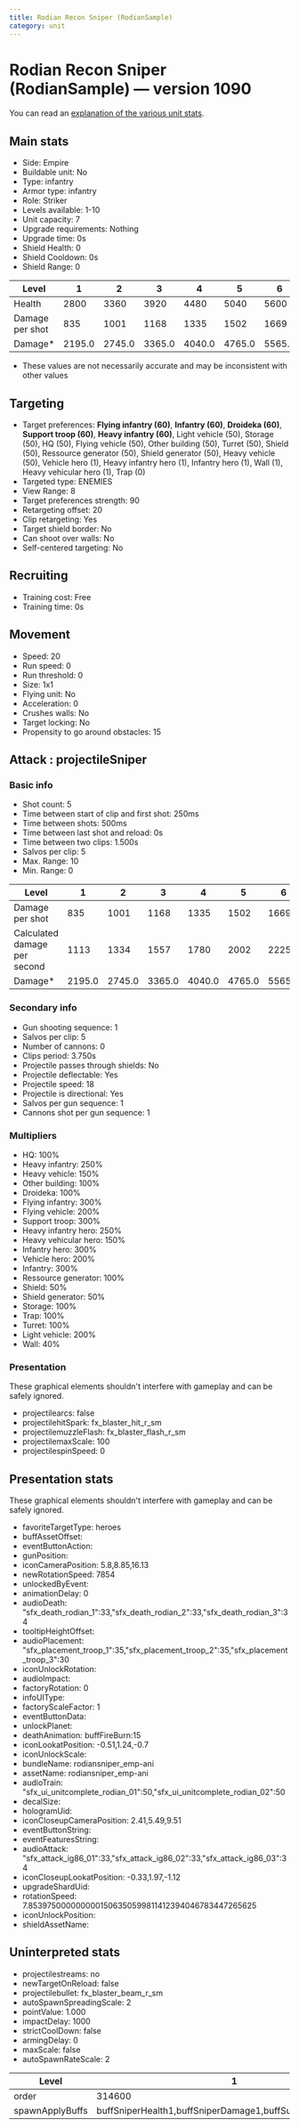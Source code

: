 ```yaml
---
title: Rodian Recon Sniper (RodianSample)
category: unit
---
```


# Rodian Recon Sniper (RodianSample) — version 1090

You can read an [explanation  of the various unit stats](unitexplained.md).

## Main stats

  * Side: Empire
  * Buildable unit: No
  * Type: infantry
  * Armor type: infantry
  * Role: Striker
  * Levels available: 1-10
  * Unit capacity: 7
  * Upgrade requirements: Nothing
  * Upgrade time: 0s
  * Shield Health: 0
  * Shield Cooldown: 0s
  * Shield Range: 0

|Level          |1     |2     |3     |4     |5     |6     |7     |8     |9     |10    |
|---------------|------|------|------|------|------|------|------|------|------|------|
|Health         |2800  |3360  |3920  |4480  |5040  |5600  |6160  |6720  |7280  |8400  |
|Damage per shot|835   |1001  |1168  |1335  |1502  |1669  |1836  |2002  |2169  |2503  |
|Damage*        |2195.0|2745.0|3365.0|4040.0|4765.0|5565.0|6415.0|7315.0|8275.0|9980.0|

* These values are not necessarily accurate and may be inconsistent with other values

## Targeting

  * Target preferences: **Flying infantry (60)**, **Infantry (60)**, **Droideka (60)**, **Support troop (60)**, **Heavy infantry (60)**, Light vehicle (50), Storage (50), HQ (50), Flying vehicle (50), Other building (50), Turret (50), Shield (50), Ressource generator (50), Shield generator (50), Heavy vehicle (50), Vehicle hero (1), Heavy infantry hero (1), Infantry hero (1), Wall (1), Heavy vehicular hero (1), Trap (0)
  * Targeted type: ENEMIES
  * View Range: 8
  * Target preferences strength: 90
  * Retargeting offset: 20
  * Clip retargeting: Yes
  * Target shield border: No
  * Can shoot over walls: No
  * Self-centered targeting: No

## Recruiting

  * Training cost: Free
  * Training time: 0s

## Movement

  * Speed: 20
  * Run speed: 0
  * Run threshold: 0
  * Size: 1x1
  * Flying unit: No
  * Acceleration: 0
  * Crushes walls: No
  * Target locking: No
  * Propensity to go around obstacles: 15

## Attack : projectileSniper

### Basic info

  * Shot count: 5
  * Time between start of clip and first shot: 250ms
  * Time between shots: 500ms
  * Time between last shot and reload: 0s
  * Time between two clips: 1.500s
  * Salvos per clip: 5
  * Max. Range: 10
  * Min. Range: 0

|Level                       |1     |2     |3     |4     |5     |6     |7     |8     |9     |10    |
|----------------------------|------|------|------|------|------|------|------|------|------|------|
|Damage per shot             |835   |1001  |1168  |1335  |1502  |1669  |1836  |2002  |2169  |2503  |
|Calculated damage per second|1113  |1334  |1557  |1780  |2002  |2225  |2448  |2669  |2892  |3337  |
|Damage*                     |2195.0|2745.0|3365.0|4040.0|4765.0|5565.0|6415.0|7315.0|8275.0|9980.0|

### Secondary info

  * Gun shooting sequence: 1
  * Salvos per clip: 5
  * Number of cannons: 0
  * Clips period: 3.750s
  * Projectile passes through shields: No
  * Projectile deflectable: Yes
  * Projectile speed: 18
  * Projectile is directional: Yes
  * Salvos per gun sequence: 1
  * Cannons shot per gun sequence: 1

### Multipliers

  * HQ: 100%
  * Heavy infantry: 250%
  * Heavy vehicle: 150%
  * Other building: 100%
  * Droideka: 100%
  * Flying infantry: 300%
  * Flying vehicle: 200%
  * Support troop: 300%
  * Heavy infantry hero: 250%
  * Heavy vehicular hero: 150%
  * Infantry hero: 300%
  * Vehicle hero: 200%
  * Infantry: 300%
  * Ressource generator: 100%
  * Shield: 50%
  * Shield generator: 50%
  * Storage: 100%
  * Trap: 100%
  * Turret: 100%
  * Light vehicle: 200%
  * Wall: 40%

### Presentation

These graphical elements shouldn't interfere with gameplay and can be safely ignored.

  * projectilearcs: false
  * projectilehitSpark: fx_blaster_hit_r_sm
  * projectilemuzzleFlash: fx_blaster_flash_r_sm
  * projectilemaxScale: 100
  * projectilespinSpeed: 0

## Presentation stats

These graphical elements shouldn't interfere with gameplay and can be safely ignored.

  * favoriteTargetType: heroes
  * buffAssetOffset: 
  * eventButtonAction: 
  * gunPosition: 
  * iconCameraPosition: 5.8,8.85,16.13
  * newRotationSpeed: 7854
  * unlockedByEvent: 
  * animationDelay: 0
  * audioDeath: "sfx_death_rodian_1":33,"sfx_death_rodian_2":33,"sfx_death_rodian_3":34
  * tooltipHeightOffset: 
  * audioPlacement: "sfx_placement_troop_1":35,"sfx_placement_troop_2":35,"sfx_placement_troop_3":30
  * iconUnlockRotation: 
  * audioImpact: 
  * factoryRotation: 0
  * infoUIType: 
  * factoryScaleFactor: 1
  * eventButtonData: 
  * unlockPlanet: 
  * deathAnimation: buffFireBurn:15
  * iconLookatPosition: -0.51,1.24,-0.7
  * iconUnlockScale: 
  * bundleName: rodiansniper_emp-ani
  * assetName: rodiansniper_emp-ani
  * audioTrain: "sfx_ui_unitcomplete_rodian_01":50,"sfx_ui_unitcomplete_rodian_02":50
  * decalSize: 
  * hologramUid: 
  * iconCloseupCameraPosition: 2.41,5.49,9.51
  * eventButtonString: 
  * eventFeaturesString: 
  * audioAttack: "sfx_attack_ig86_01":33,"sfx_attack_ig86_02":33,"sfx_attack_ig86_03":34
  * iconCloseupLookatPosition: -0.33,1.97,-1.12
  * upgradeShardUid: 
  * rotationSpeed: 7.8539750000000001506350599811412394046783447265625
  * iconUnlockPosition: 
  * shieldAssetName: 

## Uninterpreted stats

  * projectilestreams: no
  * newTargetOnReload: false
  * projectilebullet: fx_blaster_beam_r_sm
  * autoSpawnSpreadingScale: 2
  * pointValue: 1.000
  * impactDelay: 1000
  * strictCoolDown: false
  * armingDelay: 0
  * maxScale: false
  * autoSpawnRateScale: 2

|Level          |1                                                        |2                                                        |3                                                        |4                                                        |5                                                        |6                                                        |7                                                        |8                                                        |9                                                        |10                                                          |
|---------------|---------------------------------------------------------|---------------------------------------------------------|---------------------------------------------------------|---------------------------------------------------------|---------------------------------------------------------|---------------------------------------------------------|---------------------------------------------------------|---------------------------------------------------------|---------------------------------------------------------|------------------------------------------------------------|
|order          |314600                                                   |314601                                                   |314602                                                   |314603                                                   |314604                                                   |314605                                                   |314606                                                   |314607                                                   |314608                                                   |314609                                                      |
|spawnApplyBuffs|buffSniperHealth1,buffSniperDamage1,buffSumPhtmTieBomber1|buffSniperHealth2,buffSniperDamage2,buffSumPhtmTieBomber2|buffSniperHealth3,buffSniperDamage3,buffSumPhtmTieBomber3|buffSniperHealth4,buffSniperDamage4,buffSumPhtmTieBomber4|buffSniperHealth5,buffSniperDamage5,buffSumPhtmTieBomber5|buffSniperHealth6,buffSniperDamage6,buffSumPhtmTieBomber6|buffSniperHealth7,buffSniperDamage7,buffSumPhtmTieBomber7|buffSniperHealth8,buffSniperDamage8,buffSumPhtmTieBomber8|buffSniperHealth9,buffSniperDamage9,buffSumPhtmTieBomber9|buffSniperHealth10,buffSniperDamage10,buffSumPhtmTieBomber10|

